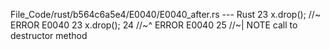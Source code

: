 File_Code/rust/b564c6a5e4/E0040/E0040_after.rs --- Rust
23     x.drop(); //~ ERROR E0040                                                                                                                             23     x.drop();
                                                                                                                                                             24     //~^ ERROR E0040
                                                                                                                                                             25     //~| NOTE call to destructor method

